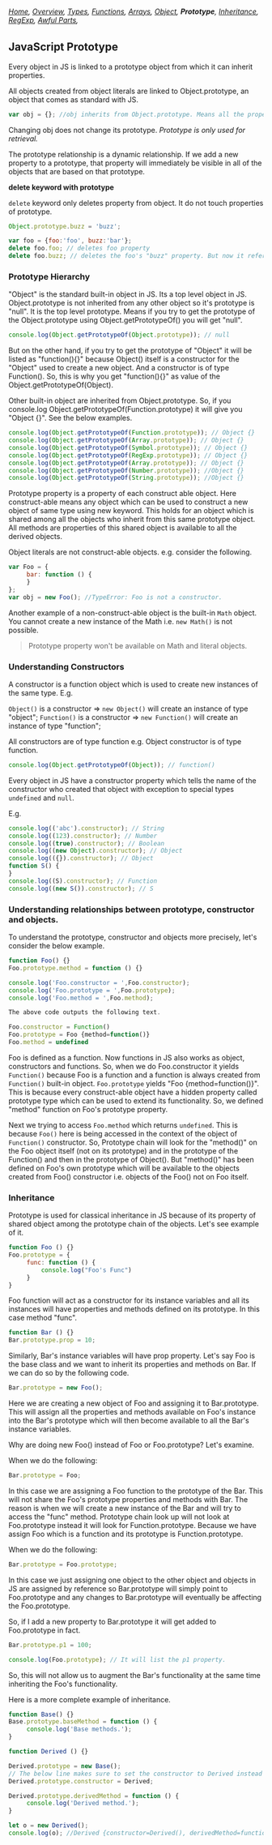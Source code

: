 ###### *[Home](https://tashbalrai.github.io)*, [Overview](/js/index.html), [Types](/js/types.html), [Functions](/js/functions.html), [Arrays](/js/arrays.html), [Object](/js/object.html), **Prototype**, [Inheritance](/js/inheritance.html), [RegExp](/js/regexp.html), [Awful Parts](/js/awful.html),

## JavaScript Prototype
Every object in JS is linked to a prototype object from which it can inherit properties.

All objects created from object literals are linked to Object.prototype, an object that comes as standard with JS.

```javascript
var obj = {}; //obj inherits from Object.prototype. Means all the properties of Object.prototype are accessible to obj.
```

Changing obj does not change its prototype. _Prototype is only used for retrieval._

The prototype relationship is a dynamic relationship. If we add a new property to a prototype, that property will immediately be visible in all of the objects that are based on that prototype.

**delete keyword with prototype**

```delete``` keyword only deletes property from object. It do not touch properties of prototype.

```javascript
Object.prototype.buzz = 'buzz';

var foo = {foo:'foo', buzz:'bar'};
delete foo.foo; // deletes foo property
delete foo.buzz; // deletes the foo's "buzz" property. But now it refers to Object's value of "buzz" property
```

### Prototype Hierarchy
"Object" is the standard built-in object in JS. Its a top level object in JS. Object.prototype is not inherited from any other object so it's prototype is "null". It is the top level prototype. Means if you try to get the prototype of the Object.prototype using Object.getPrototypeOf() you will get "null".

```javascript
console.log(Object.getPrototypeOf(Object.prototype)); // null
```

But on the other hand, if you try to get the prototype of "Object" it will be listed as "function(){}" because Object() itself is a constructor for the "Object" used to create a new object. And a constructor is of type Function(). So, this is why you get "function(){}" as value of the Object.getPrototypeOf(Object).

Other built-in object are inherited from Object.prototype. So, if you console.log Object.getPrototypeOf(Function.prototype) it will give you "Object {}". See the below examples.

```javascript
console.log(Object.getPrototypeOf(Function.prototype)); // Object {}
console.log(Object.getPrototypeOf(Array.prototype)); // Object {}
console.log(Object.getPrototypeOf(Symbol.prototype)); // Object {}
console.log(Object.getPrototypeOf(RegExp.prototype)); // Object {}
console.log(Object.getPrototypeOf(Array.prototype)); // Object {}
console.log(Object.getPrototypeOf(Number.prototype)); //Object {}
console.log(Object.getPrototypeOf(String.prototype)); //Object {}
```

Prototype property is a property of each construct able object. Here construct-able means any object which can be used to construct a new object of same type using new keyword. This holds for an object which is shared among all the objects who inherit from this same prototype object. All methods are properties of this shared object is available to all the derived objects.

Object literals are not construct-able objects. e.g. consider the following.

```javascript
var Foo = {
     bar: function () {
     }
};
var obj = new Foo(); //TypeError: Foo is not a constructor.
```

Another example of a non-construct-able object is the built-in ```Math``` object. You cannot create a new instance of the Math i.e. ```new Math()``` is not possible.

> Prototype property won't be available on Math and literal objects.

### Understanding Constructors
A constructor is a function object which is used to create new instances of the same type. E.g.

```Object()``` is a constructor => ```new Object()``` will create an instance of type "object";
```Function()``` is a constructor => ```new Function()``` will create an instance of type "function";

All constructors are of type function e.g. Object constructor is of type function.
```javascript
console.log(Object.getPrototypeOf(Object)); // function()
```

Every object in JS have a constructor property which tells the name of the constructor who created that object with exception to special types ```undefined``` and ```null```.

E.g.
```javascript
console.log(('abc').constructor); // String
console.log((123).constructor); // Number
console.log((true).constructor); // Boolean
console.log((new Object).constructor); // Object
console.log(({}).constructor); // Object
function S() {
}
console.log((S).constructor); // Function
console.log((new S()).constructor); // S
```

### Understanding relationships between prototype, constructor and objects.
To understand the prototype, constructor and objects more precisely, let's consider the below example.

```javascript
function Foo() {}
Foo.prototype.method = function () {}

console.log('Foo.constructor = ',Foo.constructor);
console.log('Foo.prototype = ',Foo.prototype);
console.log('Foo.method = ',Foo.method);

The above code outputs the following text.

Foo.constructor = Function()
Foo.prototype = Foo {method=function()}
Foo.method = undefined
```

Foo is defined as a function. Now functions in JS also works as object, constructors and functions. So, when we do Foo.constructor it yields ```Function()``` because Foo is a function and a function is always created from ```Function()``` built-in object. ```Foo.prototype``` yields "Foo {method=function()}". This is because every construct-able object have a hidden property called prototype type which can be used to extend its functionality. So, we defined "method" function on Foo's prototype property.

Next we trying to access ```Foo.method``` which returns ```undefined```. This is because ```Foo()``` here is being accessed in the context of the object of ```Function()``` constructor. So, Prototype chain will look for the "method()" on the Foo object itself (not on its prototype) and in the prototype of the Function() and then in the prototype of Object(). But "method()" has been defined on Foo's own prototype which will be available to the objects created from Foo() constructor i.e. objects of the Foo() not on Foo itself.

### Inheritance
Prototype is used for classical inheritance in JS because of its property of shared object among the prototype chain of the objects. Let's see example of it.

```javascript
function Foo () {}
Foo.prototype = {
     func: function () {
         console.log("Foo's Func")    
     }
}
```

Foo function will act as a constructor for its instance variables and all its instances will have properties and methods defined on its prototype. In this case method "func".

```javascript
function Bar () {}
Bar.prototype.prop = 10;
```

Similarly, Bar's instance variables will have prop property. Let's say Foo is the base class and we want to inherit its properties and methods on Bar. If we can do so by the following code.

```javascript
Bar.prototype = new Foo();
```

Here we are creating a new object of Foo and assigning it to Bar.prototype. This will assign all the properties and methods available on Foo's instance into the Bar's prototype which will then become available to all the Bar's instance variables.

Why are doing new Foo() instead of Foo or Foo.prototype? Let's examine.

When we do the following:

```javascript
Bar.prototype = Foo;
```

In this case we are assigning a Foo function to the prototype of the Bar. This will not share the Foo's prototype properties and methods with Bar. The reason is when we will create a new instance of the Bar and will try to access the "func" method. Prototype chain look up will not look at Foo.prototype instead it will look for Function.prototype. Because we have assign Foo which is a function and its prototype is Function.prototype.

When we do the following:

```javascript
Bar.prototype = Foo.prototype;
```

In this case we just assigning one object to the other object and objects in JS are assigned by reference so Bar.prototype will simply point to Foo.prototype and any changes to Bar.prototype will eventually be affecting the Foo.prototype.

So, if I add a new property to Bar.prototype it will get added to Foo.prototype in fact.

```javascript
Bar.prototype.p1 = 100;

console.log(Foo.prototype); // It will list the p1 property.
```

So, this will not allow us to augment the Bar's functionality at the same time inheriting the Foo's functionality.

Here is a more complete example of inheritance.

```javascript
function Base() {}
Base.prototype.baseMethod = function () {
     console.log('Base methods.');
}

function Derived () {}

Derived.prototype = new Base();
// The below line makes sure to set the constructor to Derived instead of Base;
Derived.prototype.constructor = Derived;

Derived.prototype.derivedMethod = function () {
     console.log('Derived method.');
}

let o = new Derived();
console.log(o); //Derived {constructor=Derived(), derivedMethod=function(), baseMethod=function() }
```
